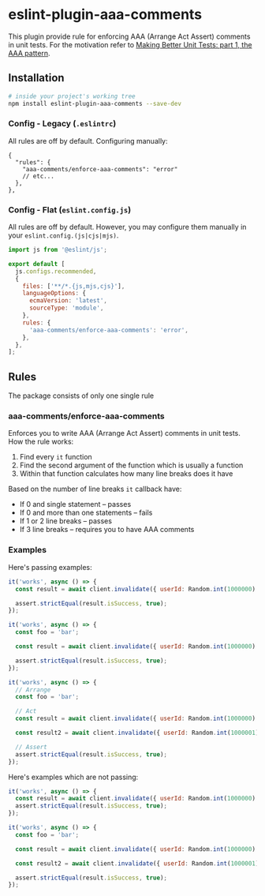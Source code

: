 # eslint-plugin-aaa-comments

This plugin provide rule for enforcing AAA (Arrange Act Assert) comments in unit tests. For the motivation refer to [Making Better Unit Tests: part 1, the AAA pattern](https://freecontent.manning.com/making-better-unit-tests-part-1-the-aaa-pattern/).

## Installation

```sh
# inside your project's working tree
npm install eslint-plugin-aaa-comments --save-dev
```

### Config - Legacy (`.eslintrc`)

All rules are off by default. Configuring manually:

```jsonc
{
  "rules": {
    "aaa-comments/enforce-aaa-comments": "error"
    // etc...
  },
},
```

### Config - Flat (`eslint.config.js`)

All rules are off by default. However, you may configure them manually in your `eslint.config.(js|cjs|mjs)`.

```js
import js from '@eslint/js';

export default [
  js.configs.recommended,
  {
    files: ['**/*.{js,mjs,cjs}'],
    languageOptions: {
      ecmaVersion: 'latest',
      sourceType: 'module',
    },
    rules: {
      'aaa-comments/enforce-aaa-comments': 'error',
    },
  },
];
```

## Rules

The package consists of only one single rule

### aaa-comments/enforce-aaa-comments

Enforces you to write AAA (Arrange Act Assert) comments in unit tests. How the rule works:

1. Find every `it` function
2. Find the second argument of the function which is usually a function
3. Within that function calculates how many line breaks does it have

Based on the number of line breaks `it` callback have:

- If 0 and single statement – passes
- If 0 and more than one statements – fails
- If 1 or 2 line breaks – passes
- If 3 line breaks – requires you to have AAA comments

### Examples

Here's passing examples:

```js
it('works', async () => {
  const result = await client.invalidate({ userId: Random.int(1000000) });

  assert.strictEqual(result.isSuccess, true);
});

it('works', async () => {
  const foo = 'bar';

  const result = await client.invalidate({ userId: Random.int(1000000) });

  assert.strictEqual(result.isSuccess, true);
});

it('works', async () => {
  // Arrange
  const foo = 'bar';

  // Act
  const result = await client.invalidate({ userId: Random.int(1000000) });

  const result2 = await client.invalidate({ userId: Random.int(1000001) });

  // Assert
  assert.strictEqual(result.isSuccess, true);
});
```

Here's examples which are not passing:

```js
it('works', async () => {
  const result = await client.invalidate({ userId: Random.int(1000000) });
  assert.strictEqual(result.isSuccess, true);
});

it('works', async () => {
  const foo = 'bar';

  const result = await client.invalidate({ userId: Random.int(1000000) });

  const result2 = await client.invalidate({ userId: Random.int(1000001) });

  assert.strictEqual(result.isSuccess, true);
});
```
